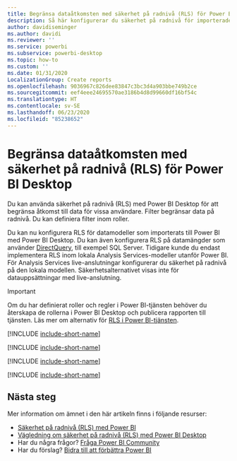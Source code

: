 ```yaml
---
title: Begränsa dataåtkomsten med säkerhet på radnivå (RLS) för Power BI Desktop
description: Så här konfigurerar du säkerhet på radnivå för importerade datauppsättningar och DirectQuery i Power BI Desktop.
author: davidiseminger
ms.author: davidi
ms.reviewer: ''
ms.service: powerbi
ms.subservice: powerbi-desktop
ms.topic: how-to
ms.custom: ''
ms.date: 01/31/2020
LocalizationGroup: Create reports
ms.openlocfilehash: 9036967c826dee83847c3bc3d4a903bbe749b2ce
ms.sourcegitcommit: eef4eee24695570ae3186b4d8d99660df16bf54c
ms.translationtype: HT
ms.contentlocale: sv-SE
ms.lasthandoff: 06/23/2020
ms.locfileid: "85238652"
---
```

# <a name="restrict-data-access-with-row-level-security-rls-for-power-bi-desktop"></a>Begränsa dataåtkomsten med säkerhet på radnivå (RLS) för Power BI Desktop

Du kan använda säkerhet på radnivå (RLS) med Power BI Desktop för att begränsa åtkomst till data för vissa användare. Filter begränsar data på radnivå. Du kan definiera filter inom roller.

Du kan nu konfigurera RLS för datamodeller som importerats till Power BI med Power BI Desktop. Du kan även konfigurera RLS på datamängder som använder [DirectQuery](../connect-data/desktop-use-directquery.md), till exempel SQL Server. Tidigare kunde du endast implementera RLS inom lokala Analysis Services-modeller utanför Power BI. För Analysis Services live-anslutningar konfigurerar du säkerhet på radnivå på den lokala modellen. Säkerhetsalternativet visas inte för datauppsättningar med live-anslutning.

> [!IMPORTANT]
> Om du har definierat roller och regler i Power BI-tjänsten behöver du återskapa de rollerna i Power BI Desktop och publicera rapporten till tjänsten. Läs mer om alternativ för [RLS i Power BI-tjänsten](../admin/service-admin-rls.md).

[!INCLUDE [include-short-name](../includes/rls-desktop-define-roles.md)]

[!INCLUDE [include-short-name](../includes/rls-desktop-view-as-roles.md)]

[!INCLUDE [include-short-name](../includes/rls-limitations.md)]

[!INCLUDE [include-short-name](../includes/rls-faq.md)]

## <a name="next-steps"></a>Nästa steg

Mer information om ämnet i den här artikeln finns i följande resurser:

- [Säkerhet på radnivå (RLS) med Power BI](../admin/service-admin-rls.md)
- [Vägledning om säkerhet på radnivå (RLS) med Power BI Desktop](../guidance/rls-guidance.md)
- Har du några frågor? [Fråga Power BI Community](https://community.powerbi.com/)
- Har du förslag? [Bidra till att förbättra Power BI](https://ideas.powerbi.com/)
